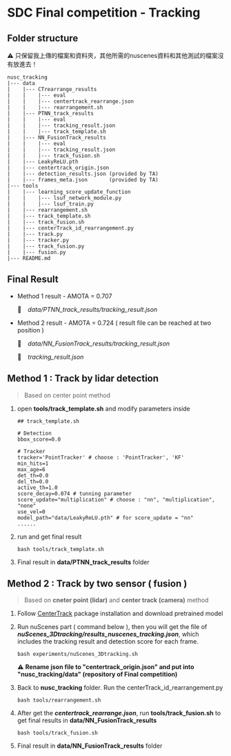 # SDC Final competition - Tracking

## Folder structure

:warning: 只保留我上傳的檔案和資料夾，其他所需的nuscenes資料和其他測試的檔案沒有放進去！

```bash!
nusc_tracking
|--- data
|    |--- CTrearrange_results
|    |    |--- eval
|    |    |--- centertrack_rearrange.json
|    |    |--- rearrangement.sh
|    |--- PTNN_track_results
|    |    |--- eval
|    |    |--- tracking_result.json
|    |    |--- track_template.sh
|    |--- NN_FusionTrack_results
|    |    |--- eval
|    |    |--- tracking_result.json
|    |    |--- track_fusion.sh
|    |--- LeakyReLU.pth
|    |--- centertrack_origin.json
|    |--- detection_results.json (provided by TA)
|    |--- frames_meta.json       (provided by TA)
|--- tools
|    |--- learning_score_update_function
|    |    |--- lsuf_network_module.py
|    |    |--- lsuf_train.py
|    |--- rearrangement.sh
|    |--- track_template.sh
|    |--- track_fusion.sh
|    |--- centerTrack_id_rearrangement.py
|    |--- track.py
|    |--- tracker.py
|    |--- track_fusion.py
|    |--- fusion.py
|--- README.md
```

## Final Result

- Method 1 result - AMOTA = 0.707

    :open_file_folder: &ensp; *data/PTNN_track_results/tracking_result.json*

- Method 2 result - AMOTA = 0.724 ( result file can be reached at two position )

    :open_file_folder: &ensp; *data/NN_FusionTrack_results/tracking_result.json*

    :open_file_folder: &ensp; *tracking_result.json*

## Method 1 : Track by lidar detection

> Based on center point method

1. open **tools/track_template.sh** and modify parameters inside

    ```bash=
    ## track_template.sh

    # Detection
    bbox_score=0.0

    # Tracker
    tracker='PointTracker' # choose : 'PointTracker', 'KF'
    min_hits=1
    max_age=6
    det_th=0.0
    del_th=0.0
    active_th=1.0
    score_decay=0.074 # tunning parameter
    score_update="multiplication" # choose : "nn", "multiplication", "none"
    use_vel=0
    model_path="data/LeakyReLU.pth" # for score_update = "nn"
    ......
    ```

2. run and get final result

    ```bash!
    bash tools/track_template.sh
    ```

3. Final result in **data/PTNN_track_results** folder

## Method 2 : Track by two sensor ( fusion )

> Based on **cneter point (lidar)** and **center track (camera)** method

1. Follow [CenterTrack](https://github.com/xingyizhou/CenterTrack) package installation and download pretrained model

2. Run nuScenes part ( command below ), then you will get the file of ***nuScenes_3Dtracking/results_nuscenes_tracking.json***, which includes the tracking result and detection score for each frame.

    ```bash!
    bash experiments/nuScenes_3Dtracking.sh
    ```

    :warning: **Rename json file to "centertrack_origin.json" and put into "nusc_tracking/data" (repository of Final competition)**

3. Back to **nusc_tracking** folder. Run the centerTrack_id_rearrangement.py

    ```bash!
    bash tools/rearrangement.sh
    ```

4. After get the ***centertrack_rearrange.json***, run **tools/track_fusion.sh** to get final results in **data/NN_FusionTrack_results**

    ```bash!
    bash tools/track_fusion.sh
    ```

5. Final result in **data/NN_FusionTrack_results** folder
